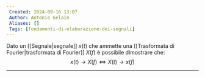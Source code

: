 ```yaml
---
 Created: 2024-09-16 13:07
 Author: Antonio Gelain
 Aliases: []
 Tags: [fondamenti-di-elaborazione-dei-segnali]
---
```


Dato un [[Segnale|segnale]] $x(t)$ che ammette una [[Trasformata di Fourier|trasformata di Fourier]] $X(f)$ è possibile dimostrare che:
$$x(t) \rightarrow X(f) \iff X(t) \rightarrow x(f)$$

---

